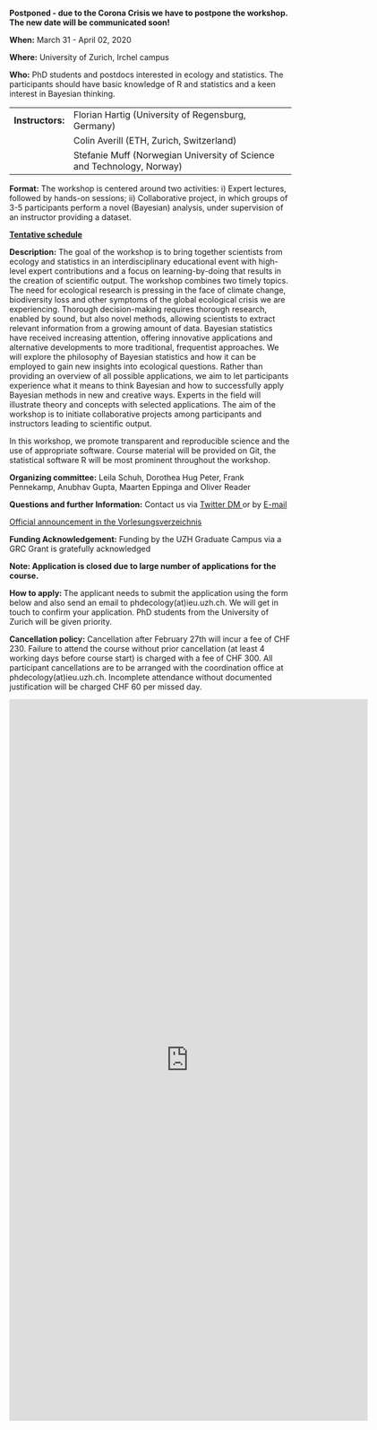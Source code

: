 <p> <b> Postponed - due to the Corona Crisis we have to postpone the workshop. The new date will be communicated soon!</p></b>
<p> <b> When:</b> March 31 - April 02, 2020</p>
<p> <b> Where:</b> University of Zurich, Irchel campus</p>
<p> <b> Who:</b> PhD students and postdocs interested in ecology and statistics. The participants should have basic knowledge of R and statistics and a keen interest in Bayesian thinking. </p>

<table border="0">
  <tr>
    <td><b>Instructors:</b>	</td>
    <td>Florian Hartig (University of Regensburg, Germany)</td>
  </tr>
  <tr>
    <td></td>
    <td>Colin Averill (ETH, Zurich, Switzerland)</td>
  </tr>
  <tr>
    <td></td>
    <td>Stefanie Muff (Norwegian University of Science and Technology, Norway)</td>
  </tr>
</table>

**Format:** The workshop is centered around two activities: i) Expert lectures, followed by hands-on sessions; ii) Collaborative project, in which groups of 3-5 participants perform a novel (Bayesian) analysis, under supervision of an instructor providing a dataset.

<a href="schedule.html"><b>Tentative schedule</b></a>

**Description:** The goal of the workshop is to bring together scientists from ecology and statistics in an interdisciplinary educational event with high-level expert contributions and a focus on learning-by-doing that results in the creation of scientific output. 
The workshop combines two timely topics. The need for ecological research is pressing in the face of climate change, biodiversity loss and other symptoms of the global ecological crisis we are experiencing. Thorough decision-making requires thorough research, enabled by sound, but also novel methods, allowing scientists to extract relevant information from a growing amount of data. Bayesian statistics have received increasing attention, offering innovative applications and alternative developments to more traditional, frequentist approaches.
We will explore the philosophy of Bayesian statistics and how it can be employed to gain new insights into ecological questions. Rather than providing an overview of all possible applications, we aim to let participants experience what it means to think Bayesian and how to successfully apply Bayesian methods in new and creative ways. Experts in the field will illustrate theory and concepts with selected applications. The aim of the workshop is to initiate collaborative projects among participants and instructors leading to scientific output. 

In this workshop, we promote transparent and reproducible science and the use of appropriate software. Course material will be provided on Git, the statistical software R will be most prominent throughout the workshop. 

**Organizing committee:** Leila Schuh, Dorothea Hug Peter, Frank Pennekamp, Anubhav Gupta, Maarten Eppinga and Oliver Reader 

**Questions and further Information:** Contact us via <a href="https://twitter.com/EcolBayesZH"> Twitter DM </a> or by <a href="mailto:martin.reader@geo.uzh.ch"> E-mail </a> 

<a href="https://studentservices.uzh.ch/uzh/anonym/vvz/index.html#/details/2019/004/E/50986943"> Official announcement in the Vorlesungsverzeichnis</a>

**Funding Acknowledgement:** Funding by the UZH Graduate Campus via a GRC Grant is gratefully acknowledged

**Note: Application is closed due to large number of applications for the course.**

<a name="application"> <b> How to apply: </b> </a> 
The applicant needs to submit the application using the form below and also send an email to phdecology(at)ieu.uzh.ch. We will get in touch to confirm your application. PhD students from the University of Zurich will be given priority.

**Cancellation policy:** Cancellation after February 27th will incur a fee of CHF 230. Failure to attend the course without prior cancellation (at least 4 working days before course start) is charged with a fee of CHF 300. All participant cancellations are to be arranged with the coordination office at phdecology(at)ieu.uzh.ch. Incomplete attendance without documented justification will be charged CHF 60 per missed day.

<iframe src="https://docs.google.com/forms/d/e/1FAIpQLScKpPMnSTE8eUkQv9MhYIYnAKCPdPPksjUymDfkOeiwYlweSg/viewform?embedded=true" width="640" height="1286" frameborder="0" marginheight="0" marginwidth="0">Loading…</iframe>

